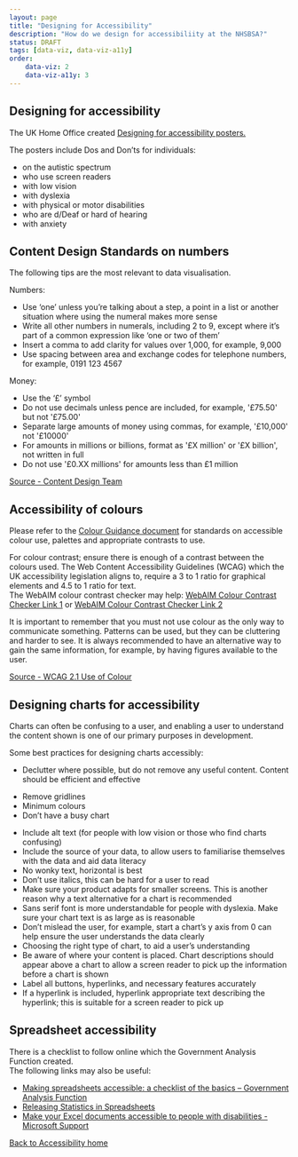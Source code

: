 ```yaml
---
layout: page
title: "Designing for Accessibility"
description: "How do we design for accessibiliity at the NHSBSA?"
status: DRAFT
tags: [data-viz, data-viz-a11y]
order:
    data-viz: 2
    data-viz-a11y: 3
---
```

## Designing for accessibility  

The UK Home Office created [Designing for accessibility posters.][home office posters] 

The posters include Dos and Don’ts for individuals:  
- on the autistic spectrum
- who use screen readers
- with low vision
- with dyslexia
- with physical or motor disabilities
- who are d/Deaf or hard of hearing
- with anxiety  
  
## Content Design Standards on numbers  

The following tips are the most relevant to data visualisation.  

Numbers:  
- Use ‘one’ unless you’re talking about a step, a point in a list or another situation where using the numeral makes more sense 
- Write all other numbers in numerals, including 2 to 9, except where it’s part of a common expression like ‘one or two of them’ 
- Insert a comma to add clarity for values over 1,000, for example, 9,000
- Use spacing between area and exchange codes for telephone numbers, for example, 0191 123 4567  

Money:
- Use the ‘£’ symbol  
- Do not use decimals unless pence are included, for example, '£75.50' but not '£75.00' 
- Separate large amounts of money using commas, for example, '£10,000' not '£10000' 
- For amounts in millions or billions, format as '£X million' or '£X billion', not written in full 
- Do not use '£0.XX millions' for amounts less than £1 million  

[Source - Content Design Team ][numbers 1]


## Accessibility of colours  
Please refer to the [Colour Guidance document][colour guide] for standards on accessible colour use, palettes and appropriate contrasts to use.  


For colour contrast; ensure there is enough of a contrast between the colours used. The Web Content Accessibility Guidelines (WCAG) which the UK accessibility legislation aligns to, require a 3 to 1 ratio for graphical elements and 4.5 to 1 ratio for text.  
The WebAIM colour contrast checker may help: [WebAIM Colour Contrast Checker Link 1][webaim 1] or [WebAIM Colour Contrast Checker Link 2][webaim 2]  

  
It is important to remember that you must not use colour as the only way to communicate something. Patterns can be used, but they can be cluttering and harder to see. It is always recommended to have an alternative way to gain the same information, for example, by having figures available to the user.  
  
[Source - WCAG 2.1 Use of Colour][use of colour]



## Designing charts for accessibility  
  
Charts can often be confusing to a user, and enabling a user to understand the content shown is one of our primary purposes in development.  

Some best practices for designing charts accessibly:  
- Declutter where possible, but do not remove any useful content. Content should be efficient and effective
* Remove gridlines 
* Minimum colours
* Don’t have a busy chart  
- Include alt text (for people with low vision or those who find charts confusing)
- Include the source of your data, to allow users to familiarise themselves with the data and aid data literacy
- No wonky text, horizontal is best
- Don’t use italics, this can be hard for a user to read
- Make sure your product adapts for smaller screens. This is another reason why a text alternative for a chart is recommended
- Sans serif font is more understandable for people with dyslexia. Make sure your chart text is as large as is reasonable
- Don’t mislead the user, for example, start a chart’s y axis from 0 can help ensure the user understands the data clearly
- Choosing the right type of chart, to aid a user’s understanding
- Be aware of where your content is placed. Chart descriptions should appear above a chart to allow a screen reader to pick up the information before a chart is shown
- Label all buttons, hyperlinks, and necessary features accurately
- If a hyperlink is included, hyperlink appropriate text describing the hyperlink; this is suitable for a screen reader to pick up

## Spreadsheet accessibility  
  
There is a checklist to follow online which the Government Analysis Function created.  
The following links may also be useful:  
- [Making spreadsheets accessible: a checklist of the basics – Government Analysis Function][gov 1]
- [Releasing Statistics in Spreadsheets][gov 2] 
- [Make your Excel documents accessible to people with disabilities - Microsoft Support][microsoft]  
  
    
[Back to Accessibility home](../accessibility/a11y.md)



[home office posters]: https://github.com/UKHomeOffice/posters/blob/master/accessibility/dos-donts/posters_en-UK/accessibility-posters-set.pdf
[gov 1]: https://analysisfunction.civilservice.gov.uk/policy-store/making-spreadsheets-accessible-a-brief-checklist-of-the-basics/
[gov 2]: https://analysisfunction.civilservice.gov.uk/policy-store/releasing-statistics-in-spreadsheets/
[microsoft]: https://support.microsoft.com/en-us/office/make-your-excel-documents-accessible-to-people-with-disabilities-6cc05fc5-1314-48b5-8eb3-683e49b3e593
[numbers 1]: https://nhsbsauk.sharepoint.com/sites/digital-and-online-team/SitePages/Content-design.aspx
[colour guide]: https://nhsbsauk.sharepoint.com/:w:/s/DataWarehouse/EWnzcrx3hS5Ps6KWq07Bc4sBuz2WdMKfQVGR3Q39JEzE8A?e=iiBhv6
[webaim 1]: https://webaim.org/resources/contrastchecker/
[webaim 2]: https://contrastchecker.com/
[use of colour]: https://www.w3.org/TR/WCAG21/#use-of-color
